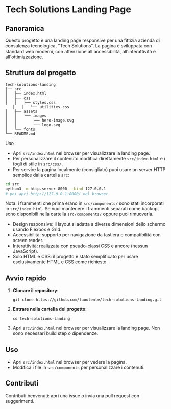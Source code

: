 # Tech Solutions Landing Page

## Panoramica
Questo progetto è una landing page responsive per una fittizia azienda di consulenza tecnologica, "Tech Solutions". La pagina è sviluppata con standard web moderni, con attenzione all'accessibilità, all'interattività e all'ottimizzazione.

## Struttura del progetto
```
tech-solutions-landing
├── src
│   ├── index.html
│   ├── css
│   │   ├── styles.css
   │   │   └── utilities.css
│   ├── assets
│   │   └── images
│   │       ├── hero-image.svg
│   │       └── logo.svg
│   └── fonts
└── README.md
```
Uso
- Apri `src/index.html` nel browser per visualizzare la landing page.
- Per personalizzare il contenuto modifica direttamente `src/index.html` e i fogli di stile in `src/css/`.
- Per servire la pagina localmente (consigliato) puoi usare un server HTTP semplice dalla cartella `src`:

```bash
cd src
python3 -m http.server 8000 --bind 127.0.0.1
# poi apri http://127.0.0.1:8000/ nel browser
```

Nota: i frammenti che prima erano in `src/components/` sono stati incorporati in `src/index.html`. Se vuoi mantenere i frammenti separati come backup, sono disponibili nella cartella `src/components/` oppure puoi rimuoverla.
- Design responsive: il layout si adatta a diverse dimensioni dello schermo usando Flexbox e Grid.
- Accessibilità: supporto per navigazione da tastiera e compatibilità con screen reader.
- Interattività: realizzata con pseudo-classi CSS e ancore (nessun JavaScript).
- Solo HTML e CSS: il progetto è stato semplificato per usare esclusivamente HTML e CSS come richiesto.

## Avvio rapido
1. **Clonare il repository**:
   ```
   git clone https://github.com/tuoutente/tech-solutions-landing.git
   ```
2. **Entrare nella cartella del progetto**:
   ```
   cd tech-solutions-landing
   ```
3. Apri `src/index.html` nel browser per visualizzare la landing page. Non sono necessari build step o dipendenze.

## Uso
- Apri `src/index.html` nel browser per vedere la pagina.
- Modifica i file in `src/components` per personalizzare i contenuti.

## Contributi
Contributi benvenuti: apri una issue o invia una pull request con suggerimenti.